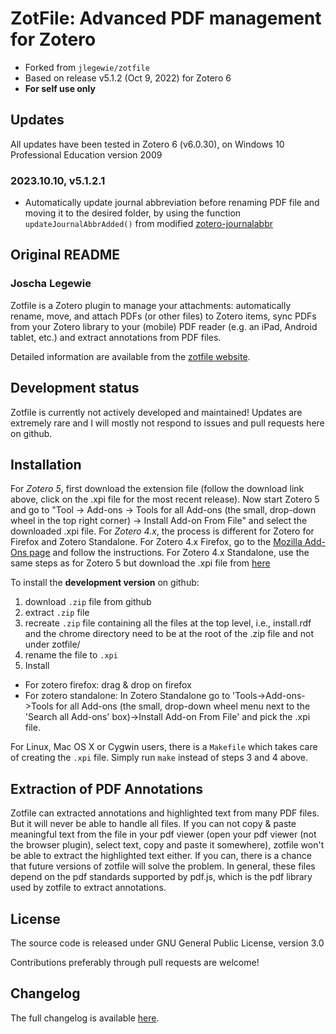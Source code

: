 # ZotFile: Advanced PDF management for Zotero

- Forked from `jlegewie/zotfile`
- Based on release v5.1.2 (Oct 9, 2022) for Zotero 6
- **For self use only**

## Updates
All updates have been tested in Zotero 6 (v6.0.30), on Windows 10 Professional Education version 2009

### 2023.10.10, v5.1.2.1
- Automatically update journal abbreviation before renaming PDF file and moving it to the desired folder, by using the function `updateJournalAbbrAdded()` from modified [zotero-journalabbr](https://github.com/liuyujie0136/zotero-journalabbr)


## Original README
### Joscha Legewie

Zotfile is a Zotero plugin to manage your attachments: automatically rename, move, and attach PDFs (or other files) to Zotero items, sync PDFs from your Zotero library to your (mobile) PDF reader (e.g. an iPad, Android tablet, etc.) and extract annotations from PDF files.

Detailed information are available from the [zotfile website](http://www.zotfile.com).

## Development status

Zotfile is currently not actively developed and maintained! Updates are extremely rare and I will mostly not respond to issues and pull requests here on github.

## Installation

For *Zotero 5*, first download the extension file (follow the download link above, click on the .xpi file for the most recent release). Now start Zotero 5 and go to "Tool -> Add-ons -> Tools for all Add-ons (the small, drop-down wheel in the top right corner) -> Install Add-on From File" and select the downloaded .xpi file. For *Zotero 4.x*, the process is different for Zotero for Firefox and Zotero Standalone. For Zotero 4.x Firefox, go to the [Mozilla Add-Ons page](https://addons.mozilla.org/en-us/firefox/addon/zotfile/) and follow the instructions. For Zotero 4.x Standalone, use the same steps as for Zotero 5 but download the .xpi file from [here](https://addons.mozilla.org/firefox/downloads/file/585224/zotfile-4.2.8-fx.xpi?src=dp-btn-primary)

To install the **development version** on github:

1. download `.zip` file from github
2. extract `.zip` file
3. recreate `.zip` file containing all the files at the top level, i.e.,
  install.rdf and the chrome directory need to be at the root of the .zip file
  and not under zotfile/
4. rename the file to `.xpi`
5. Install
  - For zotero firefox: drag & drop on firefox
  - For zotero standalone: In Zotero Standalone go to 'Tools->Add-ons->Tools for all Add-ons (the small, drop-down wheel menu next to the 'Search all Add-ons' box)->Install Add-on From File' and pick the .xpi file.

For Linux, Mac OS X or Cygwin users, there is a `Makefile` which takes care of creating the `.xpi` file.
Simply run `make` instead of steps 3 and 4 above.

## Extraction of PDF Annotations

Zotfile can extracted annotations and highlighted text from many PDF files. But it will never be able to handle all files. If you can not copy & paste meaningful text from the file in your pdf viewer (open your pdf viewer (not the browser plugin), select text, copy and paste it somewhere), zotfile won't be able to extract the highlighted text either. If you can, there is a chance that future versions of zotfile will solve the problem. In general, these files depend on the pdf standards supported by pdf.js, which is the pdf library used by zotfile to extract annotations.

## License
The source code is released under GNU General Public License, version 3.0

Contributions preferably through pull requests are welcome!

## Changelog

The full changelog is available [here](http://zotfile.com/#changelog).
